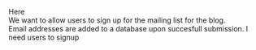 Here
<br/>
We want to allow users to sign up for the mailing list for the blog.
<br/>
Email addresses are added to a database upon succesfull submission.
I need users to signup